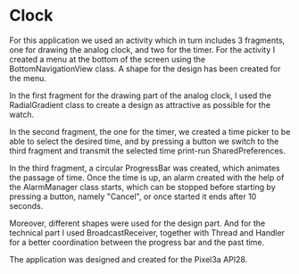 # Clock
 
For this application we used an activity which in turn includes 3 fragments, one for drawing the analog clock, and two for the timer.
For the activity I created a menu at the bottom of the screen using the BottomNavigationView class. A shape for the design has been created for the menu.

In the first fragment for the drawing part of the analog clock, I used the RadialGradient class to create a design as attractive as possible for the watch.

In the second fragment, the one for the timer, we created a time picker to be able to select the desired time, and by pressing a button we switch to the third fragment and transmit the selected time print-run SharedPreferences.

In the third fragment, a circular ProgressBar was created, which animates the passage of time. Once the time is up, an alarm created with the help of the AlarmManager class starts, which can be stopped before starting by pressing a button, namely "Cancel", or once started it ends after 10 seconds.

Moreover, different shapes were used for the design part.
And for the technical part I used BroadcastReceiver, together with Thread and Handler for a better coordination between the progress bar and the past time.

The application was designed and created for the Pixel3a API28.
